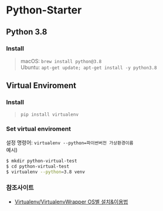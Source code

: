 # Python-Starter


## Python 3.8
### Install
> macOS: `brew install python@3.8`   
> Ubuntu: `apt-get update; apt-get install -y python3.8` 

## Virtual Enviroment
### Install
> `pip install virtualenv`

### Set virtual enviroment
설정 명령어: `virtualenv --python=파이썬버전 가상환경이름`  
예시)
``` bash
$ mkdir python-virtual-test
$ cd python-virtual-test
$ virtualenv --python=3.8 venv
```

### 참조사이트
* [Virtualenv/VirtualenvWrapper OS별 설치&이용법](https://beomi.github.io/2016/12/28/HowToSetup-Virtualenv-VirtualenvWrapper/)

